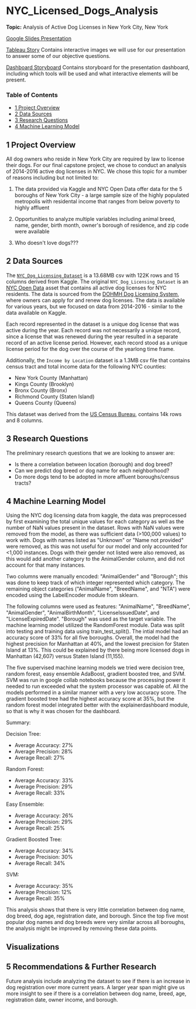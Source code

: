 # NYC_Licensed_Dogs_Analysis
**Topic:** Analysis of Active Dog Licenses in New York City, New York

[Google Slides Presentation](https://docs.google.com/presentation/d/1T5ktLkxGPgQKgACKow3VYsl-tQwlOcVyk1kZDvsj7yg/edit?usp=sharing)

[Tableau Story](https://public.tableau.com/views/NYCLicensedDogsAnalysis/NYCLicensedDogsStory?:language=en-US&:display_count=n&:origin=viz_share_link) Contains interactive images we will use for our presentation to answer some of our objective questions.

[Dashboard Storyboard](https://docs.google.com/presentation/d/1ZWdrP-9rqCWh0csM74Ab-9ThCyZBTmxM-Bc7ddR_8fY/edit?usp=sharing) Contains storyboard for the presentation dashboard, including which tools will be used and what interactive elements will be present.

### Table of Contents
- [1 Project Overview](#1-project-overview)
- [2 Data Sources](#2-data-sources)
- [3 Research Questions](#3-research-questions)
- [4 Machine Learning Model](#4-machine-learning-model)

## 1 Project Overview

All dog owners who reside in New York City are required by law to license their dogs. For our final capstone project, we chose to conduct an analysis of 2014-2016 active dog licenses in NYC. We chose this topic for a number of reasons including but not limited to: 

1. The data provided via Kaggle and NYC Open Data offer data for the 5 boroughs of New York City - a large sample size of the highly populated metropolis with residental income that ranges from below poverty to highly affluent

2. Opportunities to analyze multiple variables including animal breed, name, gender, birth month, owner's borough of residence, and zip code were available

3. Who doesn't love dogs???

## 2 Data Sources

The [`NYC_Dog_Licensing_Dataset`](https://www.kaggle.com/datasets/smithaachar/nyc-dog-licensing-clean?resource=download) is a 13.68MB csv with 122K rows and 15 columns derived from Kaggle. The original `NYC_Dog_Licensing_Dataset` is an [NYC Open Data](https://data.cityofnewyork.us/Health/NYC-Dog-Licensing-Dataset/nu7n-tubp) asset that contains all active dog licenses for NYC residents. The data is sourced from the [DOHMH Dog Licensing System](https://a816-healthpsi.nyc.gov/DogLicense), where owners can apply for and renew dog licenses. The data is available for various years, but we focused on data from 2014-2016 - similar to the data available on Kaggle. 

Each record represented in the dataset is a unique dog license that was active during the year. Each record was not necessarily a unique record, since a license that was renewed during the year resulted in a separate record of an active license period. However, each record stood as a unique license period for the dog over the course of the yearlong time frame.

Additionally, the `Income by Location` dataset is a 1.3MB csv file that contains census tract and total income data for the following NYC counties: 
- New York County (Manhattan)
- Kings County (Brooklyn)
- Bronx County (Bronx)
- Richmond County (Staten Island)
- Queens County (Queens)

This dataset was derived from the [US Census Bureau](https://www.census.gov/), contains 14k rows and 8 columns. 

## 3 Research Questions

The preliminary research questions that we are looking to answer are: 

* Is there a correlation between location (borough) and dog breed? 
* Can we predict dog breed or dog name for each neighborhood?
* Do more dogs tend to be adopted in more affluent boroughs/census tracts? 


## 4 Machine Learning Model

Using the NYC dog licensing data from kaggle, the data was preprocessed by first examining the total unique values for each category as well as the number of NaN values present in the dataset. Rows with NaN values were removed from the model, as there was sufficient data (>100,000 values) to work with. Dogs with names listed as "Unknown" or "Name not provided" were removed, as this was not useful for our model and only accounted for <1,000 instances. Dogs with their gender not listed were also removed, as this would add another category to the AnimalGender column, and did not account for that many instances.

Two columns were manually encoded: "AnimalGender" and "Borough"; this was done to keep track of which integer represented which category. The remaining object categories ("AnimalName", "BreedName", and "NTA") were encoded using the LabelEncoder module from sklearn.

The following columns were used as features: "AnimalName", "BreedName", "AnimalGender", "AnimalBirthMonth", "LicenseIssuedDate", and "LicenseExpiredDate". "Borough" was used as the target variable. The machine learning model utilized the RandomForest module. Data was split into testing and training data using train_test_split(). The intial model had an accuracy score of 33% for all five boroughs. Overall, the model had the highest precision for Manhattan at 40%, and the lowest precision for Staten Island at 13%. This could be explained by there being more licensed dogs in Manhattan (42,607) versus Staten Island (11,155).

The five supervised machine learning models we tried were decision tree, random forest, easy ensemble AdaBoost, gradient boosted tree, and SVM. SVM was run in google collab notebooks because the processing power it needed to run exceeded what the system processor was capable of. All the models performed in a similar manner with a very low accuracy score. The gradient boosted tree had the highest accuracy score at 35%, but the random forest model integrated better with the explainerdashboard module, so that is why it was chosen for the dashboard.

Summary:

Decision Tree:
  - Average Accuracy: 27%
  - Average Precision: 28%
  - Average Recall: 27%

Random Forest:
  - Average Accuracy: 33%
  - Average Precision: 29%
  - Average Recall: 33%

Easy Ensemble:
  - Average Accuracy: 26%
  - Average Precision: 29%
  - Average Recall: 25%

Gradient Boosted Tree:
  - Average Accuracy: 34%
  - Average Precision: 30%
  - Average Recall: 34%

SVM:
  - Average Accuracy: 35%
  - Average Precision: 12%
  - Average Recall: 35%

This analysis shows that there is very little correlation between dog name, dog breed, dog age, registration date, and borough. Since the top five most popular dog names and dog breeds were very similar across all boroughs, the analysis might be improved by removing these data points.

## Visualizations


## 5 Recommendations & Further Research

Future analysis include analyzing the dataset to see if there is an increase in dog registration over more current years. A larger year span might give us more insight to see if there is a correlation between dog name, breed, age, registration date, owner income, and borough. 
